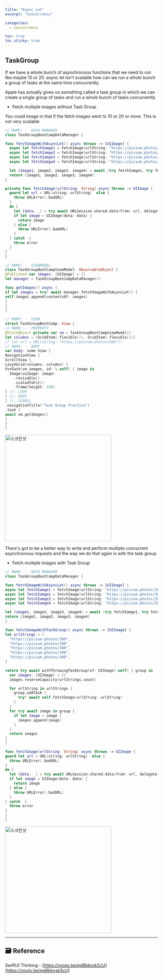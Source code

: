 ```yaml
---
title: "Async Let"
excerpt: "Concurrency"

categories:
  - concurrency

toc: true
toc_sticky: true
---
```


## TaskGroup

If we have a whole bunch of asynchronous functions that we need to run like maybe 10 or 20. async let isn't scalable how can we run a whole bunch a group of tasks at the same time concurrently.

Apple has actually given us something called a task group in which we can create a single group of tasks and run a whole bunch of tasks concurrently

- Fetch multiple images without Task Group

You could image in that if the fetch images went to 10 or 20 or more. This is not
very scalable

```swift
// MARK: -  DATA MANAGER
class TaskGroupBootCampDataManager {

func fetchImageWithAsyncLet() async throws -> [UIImage] {
  async let fetchIamge1 = fetchImage(urlString: "https://picsum.photos/300")
  async let fetchIamge2 = fetchImage(urlString: "https://picsum.photos/300")
  async let fetchIamge3 = fetchImage(urlString: "https://picsum.photos/300")
  async let fetchIamge4 = fetchImage(urlString: "https://picsum.photos/300")

  let (image1, image2, image3, image4) = await (try fetchIamge1, try fetchIamge2, try fetchIamge3, try fetchIamge4)
  return [image1, image2, image3, image4]
}

private func fetchImage(urlString: String) async throws -> UIImage {
  guard let url = URL(string: urlString)  else {
    throw URLError(.badURL)
  }
  do {
    let (data, _) = try await URLSession.shared.data(from: url, delegate: nil)
    if let image = UIImage(data: data) {
      return image
    } else {
      throw URLError(.badURL)
    }
  } catch  {
    throw error
  }
}
}

// MARK: -  VIEWMODEL
class TaskGroupBootCampViewModel: ObservableObject {
@Published var images: [UIImage] = []
let manager = TaskGroupBootCampDataManager()

func getImages() async {
if let images = try? await manager.fetchImageWithAsyncLet() {
self.images.append(contentsOf: images)
}
}
}

// MARK: -  VIEW
struct TaskGroupBootCamp: View {
// MARK: -  PROPERTY
@StateObject private var vm = TaskGroupBootCampViewModel()
let columns = [GridItem(.flexible()), GridItem(.flexible())]
// let url = URL(string: "https://picsum.photos/300")!
// MARK: -  BODY
var body: some View {
NavigationView {
ScrollView {
LazyVGrid(columns: columns) {
ForEach(vm.images, id: \.self) { image in
  Image(uiImage: image)
    .resizable()
    .scaledToFit()
    .frame(height: 150)
} //: LOOP
} //: GRID
} //: SCROLL
.navigationTitle("Task Group Practice")
.task {
await vm.getImages()
}
}
}
```

<img height="350" alt="스크린샷" src="https://user-images.githubusercontent.com/28912774/167993618-cb0302b0-3502-488d-9de4-dd929ebca085.gif">

There's got to be a better way to write and perform multiple concurrent asynchronous requests and the way we do that again is with the task group.

- Fetch multiple images with Task Group

```swift
// MARK: -  DATA MANAGER
class TaskGroupBootCampDataManager {

func fetchImageWithAsyncLet() async throws -> [UIImage] {
async let fetchIamge1 = fetchImage(urlString: "https://picsum.photos/300")
async let fetchIamge2 = fetchImage(urlString: "https://picsum.photos/300")
async let fetchIamge3 = fetchImage(urlString: "https://picsum.photos/300")
async let fetchIamge4 = fetchImage(urlString: "https://picsum.photos/300")

let (image1, image2, image3, image4) = await (try fetchIamge1, try fetchIamge2, try fetchIamge3, try fetchIamge4)
return [image1, image2, image3, image4]
}

func fetchImageWithTaskGroup() async throws -> [UIImage] {
let urlStrings = [
  "https://picsum.photos/300",
  "https://picsum.photos/300",
  "https://picsum.photos/300",
  "https://picsum.photos/300",
  "https://picsum.photos/300",
]

return try await withThrowingTaskGroup(of: UIImage?.self) { group in
  var images: [UIImage] = []
  images.reserveCapacity(urlStrings.count)

  for urlString in urlStrings {
    group.addTask {
      try? await self.fetchImage(urlString: urlString)
    }
  }
  for try await image in group {
    if let image = image {
      images.append(image)
    }
  }
  return images
}
}

func fetchImage(urlString: String) async throws -> UIImage {
guard let url = URL(string: urlString)  else {
  throw URLError(.badURL)
}
do {
  let (data, _) = try await URLSession.shared.data(from: url, delegate: nil)
  if let image = UIImage(data: data) {
    return image
  } else {
    throw URLError(.badURL)
  }
} catch  {
  throw error
}
}
}
```

<img height="350" alt="스크린샷" src="https://user-images.githubusercontent.com/28912774/167996493-ebb67190-e869-4521-a2f3-84e8e2da81d1.gif">

<!-- <p align="center">
  <img height="350"  alt="스크린샷" src="">
</p> -->

<!-- README 한 줄에 여러 screenshoot 놓기 예제 -->
<!-- <p>
   <img height="350" alt="스크린샷" src="">
   <img height="350" alt="스크린샷" src="">
   <img height="350" alt="스크린샷" src="">
</p> -->

---

<!-- 🔶 🔷 📌 🔑 👉 -->

## 🗃 Reference

SwiftUI Thinking - [https://youtu.be/epBbbysk5cU](https://youtu.be/epBbbysk5cU)
